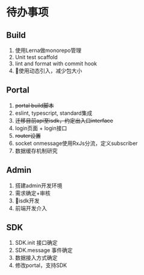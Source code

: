 # 待办事项

## Build
1. 使用Lerna做monorepo管理
2. Unit test scaffold
3. lint and format with commit hook
4. 使用动态引入，减少包大小


## Portal
1. ~~portal build脚本~~
2. eslint, typescript, standard集成
3. ~~迁移目前api至isdk，约定出入口interface~~
4. login页面 + login接口
5. ~~router设置~~
6. socket onmessage使用RxJs分流，定义subscriber
7. 数据缓存机制研究

## Admin
1. 搭建admin开发环境
2. 需求确定+审核
3. isdk开发
4. 前端开发介入

## SDK
1. SDK.init 接口确定
2. SDK.message 事件确定
3. 数据接入方式确定
4. 修改portal，支持SDK

